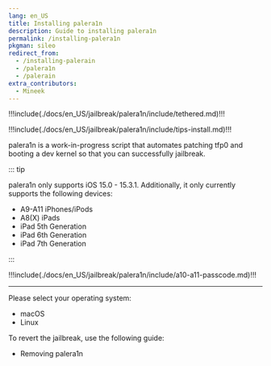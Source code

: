 ```yaml
---
lang: en_US
title: Installing palera1n
description: Guide to installing palera1n
permalink: /installing-palera1n
pkgman: sileo
redirect_from:
  - /installing-palerain
  - /palera1n
  - /palerain
extra_contributors:
  - Mineek
---
```


!!!include(./docs/en_US/jailbreak/palera1n/include/tethered.md)!!!

!!!include(./docs/en_US/jailbreak/palera1n/include/tips-install.md)!!!

palera1n is a work-in-progress script that automates patching tfp0 and booting a dev kernel so that you can successfully jailbreak.


::: tip

palera1n only supports iOS 15.0 - 15.3.1. Additionally, it only currently supports the following devices:
  - A9-A11 iPhones/iPods
  - A8(X) iPads
  - iPad 5th Generation
  - iPad 6th Generation
  - iPad 7th Generation

:::

!!!include(./docs/en_US/jailbreak/palera1n/include/a10-a11-passcode.md)!!!

---

Please select your operating system:
- <router-link to="/installing-palera1n/macos/">macOS</router-link>
- <router-link to="/installing-palera1n/linux/">Linux</router-link>

To revert the jailbreak, use the following guide:
- <router-link to="/removing-palera1n/">Removing palera1n</router-link>
